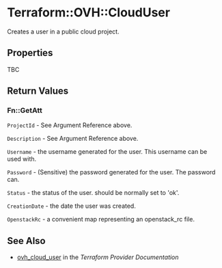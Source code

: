 # Terraform::OVH::CloudUser

Creates a user in a public cloud project.

## Properties

TBC

## Return Values

### Fn::GetAtt

`ProjectId` - See Argument Reference above.

`Description` - See Argument Reference above.

`Username` - the username generated for the user. This username can be used with.

`Password` - (Sensitive) the password generated for the user. The password can.

`Status` - the status of the user. should be normally set to 'ok'.

`CreationDate` - the date the user was created.

`OpenstackRc` - a convenient map representing an openstack_rc file.

## See Also

* [ovh_cloud_user](https://www.terraform.io/docs/providers/ovh/r/cloud_user.html) in the _Terraform Provider Documentation_
